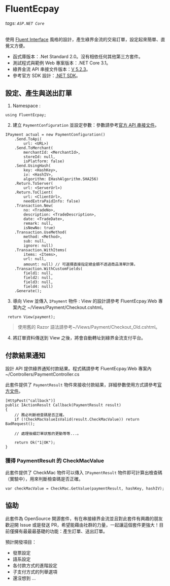 # FluentEcpay

###### tags: `ASP.NET Core`

使用 [Fluent Interface](https://zh.wikipedia.org/wiki/%E6%B5%81%E5%BC%8F%E6%8E%A5%E5%8F%A3) 風格的設計，產生綠界金流的交易訂單，設定起來簡單、直覺又方便。

* 函式庫版本：.Net Standard 2.0。沒有相依任何其他第三方套件。
* 測試程式與範例 Web 專案版本：.NET Core 3.1。
* 綠界金流 API 串接文件版本：[V 5.2.3][doc]。
* 參考官方 SDK 設計：[.NET SDK](https://github.com/ECPay/ECpayAIO_Net)。

## 設定、產生與送出訂單

1. Namespace : 
```csharp=
using FluentEcpay;
```
2. 建立 `PaymentConfiguration` 並設定參數：參數請參考[官方 API 串接文件](https://www.ecpay.com.tw/Content/files/ecpay_011.pdf)。
```csharp=
IPayment actual = new PaymentConfiguration()
    .Send.ToApi(
        url: <URL>)
    .Send.ToMerchant(
        merchantId: <MerchantId>,
        storeId: null,
        isPlatform: false)
    .Send.UsingHash(
        key: <HashKey>,
        iv: <HashIV>,
        algorithm: EHashAlgorithm.SHA256)
    .Return.ToServer(
        url: <ServerUrl>)
    .Return.ToClient(
        url: <ClientUrl>,
        needExtraPaidInfo: false)
    .Transaction.New(
        no: <TradeNo>,
        description: <TradeDescription>,
        date: <TradeDate>,
        remark: null,
        isNewNo: true)
    .Transaction.UseMethod(
        method: <Method>,
        sub: null,
        ignore: null)
    .Transaction.WithItems(
        items: <Items>,
        url: null,
        amount: null) // 可選擇直接指定總金額不透過商品清單計算。
    .Transaction.WithCustomFields(
        field1: null,
        field2: null,
        field3: null,
        field4: null)
    .Generate();
```
3. 導向 View 並傳入 `IPayment` 物件 : View 的設計請參考 FluentEcpay.Web 專案內之 ~/Views/Payment/Checkout.cshtml。
```csharp=
 return View(payment);
```
> 使用舊的 Razor 語法請參考~/Views/Payment/Checkout_Old.cshtml。
4. 將訂單資料傳送到 View 之後，將會自動轉址到綠界金流支付平台。

## 付款結果通知

設計 API 提供綠界通知付款結果。程式碼請參考 FluentEcpay.Web 專案內 ~/Controllers/PaymentController.cs

此套件提供了 `PaymentResult` 物件來接收付款結果，詳細參數使用方式請參考[官方文件][doc]。
```csharp=
[HttpPost("callback")]
public IActionResult Callback(PaymentResult result)
{
    // 務必判斷檢查碼是否正確。
    if (!CheckMacValueIsValid(result.CheckMacValue)) return BadRequest();

    // 處理後續訂單狀態的更動等等...。

    return Ok("1|OK");
}
```

### 獲得 PaymentResult 的 CheckMacValue

此套件提供了 CheckMac 物件可以傳入 `IPaymentResult` 物件即可計算出檢查碼（實驗中），用來判斷檢查碼是否正確。

```csharp=
var checkMacValue = CheckMac.GetValue(paymentResult, hashKey, hashIV);
```

## 協助

此套件為 OpenSource 開源套件，有在串接綠界金流並且對此套件有興趣的朋友歡迎開 Issue 或是發送 PR，希望能藉由社群的力量，一起讓這個套件更強大！目前僅擁有最最最基礎的功能：產生訂單、送出訂單。

預計開發項目：
* 發票設定
* 語系設定
* 各付款方式的進階設定
* 子支付方式的列舉選項
* 還沒想到 ...

[doc]:https://www.ecpay.com.tw/Service/API_Dwnld
